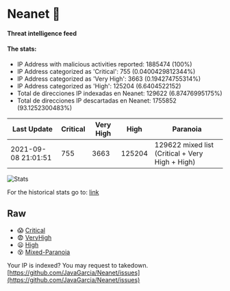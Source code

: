# Neanet :hocho:
#### Threat intelligence feed
#### The stats:

- IP Address with malicious activities reported: 1885474 (100%)
- IP Address categorized as 'Critical':  755 (0.0400429812344%)
- IP Address categorized as 'Very High':  3663 (0.194274755314%)
- IP Address categorized as 'High':  125204 (6.6404522152)
- Total de direcciones IP indexadas en Neanet:  129622 (6.87476995175%)
- Total de direcciones IP descartadas en Neanet:  1755852 (93.1252300483%)

| Last Update | Critical | Very High | High | Paranoia |
| --- | --- | --- | --- | --- |
| 2021-09-08 21:01:51 | 755 | 3663 | 125204 | 129622 mixed list (Critical + Very High + High)|

![Stats](https://docs.google.com/spreadsheets/d/e/2PACX-1vSnaNMIXVabIpDJjufMlzH7poXnshF3mgd8Is1g9ytUEzVsP5my4Trn8f-xkoLLQ38xpL3HtmUexLo6/pubchart?oid=501124687&format=image)

For the historical stats go to: [link](/stats.csv)
## Raw
- :scream: [Critical](https://raw.githubusercontent.com/JavaGarcia/Neanet/master/blacklists/neanet_critical.txt)
- :fearful: [VeryHigh](https://raw.githubusercontent.com/JavaGarcia/Neanet/master/blacklists/neanet_veryHigh.txtt)
- :frowning: [High](https://raw.githubusercontent.com/JavaGarcia/Neanet/master/blacklists/neanet_high.txt)
- :dizzy_face: [Mixed-Paranoia](https://raw.githubusercontent.com/JavaGarcia/Neanet/master/blacklists/neanet_all.txt)


Your IP is indexed? You may request to takedown. [https://github.com/JavaGarcia/Neanet/issues](https://github.com/JavaGarcia/Neanet/issues)
























































































































































































































































































































































































































































































































































































































































































































































































































































































































































































































































































































































































































































































































































































































































































































































































































































































































































































































































































































































































































































































































































































































































































































































































































































































































































































































































































































































































































































































































































































































































































































































































































































































































































































































































































































































































































































































































































































































































































































































































































































































































































































































































































































































































































































































































































































































































































































































































































































































































































































































































































































































































































































































































































































































































































































































































































































































































































































































































































































































































































































































































































































































































































































































































































































































































































































































































































































































































































































































































































































































































































































































































































































































































































































































































































































































































































































































































































































































































































































































































































































































































































































































































































































































































































































































































































































































































































































































































































